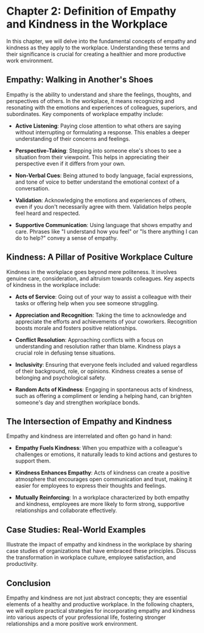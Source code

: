 Chapter 2: Definition of Empathy and Kindness in the Workplace
==============================================================

In this chapter, we will delve into the fundamental concepts of empathy and kindness as they apply to the workplace. Understanding these terms and their significance is crucial for creating a healthier and more productive work environment.

Empathy: Walking in Another's Shoes
-----------------------------------

Empathy is the ability to understand and share the feelings, thoughts, and perspectives of others. In the workplace, it means recognizing and resonating with the emotions and experiences of colleagues, superiors, and subordinates. Key components of workplace empathy include:

* **Active Listening**: Paying close attention to what others are saying without interrupting or formulating a response. This enables a deeper understanding of their concerns and feelings.

* **Perspective-Taking**: Stepping into someone else's shoes to see a situation from their viewpoint. This helps in appreciating their perspective even if it differs from your own.

* **Non-Verbal Cues**: Being attuned to body language, facial expressions, and tone of voice to better understand the emotional context of a conversation.

* **Validation**: Acknowledging the emotions and experiences of others, even if you don't necessarily agree with them. Validation helps people feel heard and respected.

* **Supportive Communication**: Using language that shows empathy and care. Phrases like "I understand how you feel" or "Is there anything I can do to help?" convey a sense of empathy.

Kindness: A Pillar of Positive Workplace Culture
------------------------------------------------

Kindness in the workplace goes beyond mere politeness. It involves genuine care, consideration, and altruism towards colleagues. Key aspects of kindness in the workplace include:

* **Acts of Service**: Going out of your way to assist a colleague with their tasks or offering help when you see someone struggling.

* **Appreciation and Recognition**: Taking the time to acknowledge and appreciate the efforts and achievements of your coworkers. Recognition boosts morale and fosters positive relationships.

* **Conflict Resolution**: Approaching conflicts with a focus on understanding and resolution rather than blame. Kindness plays a crucial role in defusing tense situations.

* **Inclusivity**: Ensuring that everyone feels included and valued regardless of their background, role, or opinions. Kindness creates a sense of belonging and psychological safety.

* **Random Acts of Kindness**: Engaging in spontaneous acts of kindness, such as offering a compliment or lending a helping hand, can brighten someone's day and strengthen workplace bonds.

The Intersection of Empathy and Kindness
----------------------------------------

Empathy and kindness are interrelated and often go hand in hand:

* **Empathy Fuels Kindness**: When you empathize with a colleague's challenges or emotions, it naturally leads to kind actions and gestures to support them.

* **Kindness Enhances Empathy**: Acts of kindness can create a positive atmosphere that encourages open communication and trust, making it easier for employees to express their thoughts and feelings.

* **Mutually Reinforcing**: In a workplace characterized by both empathy and kindness, employees are more likely to form strong, supportive relationships and collaborate effectively.

Case Studies: Real-World Examples
---------------------------------

Illustrate the impact of empathy and kindness in the workplace by sharing case studies of organizations that have embraced these principles. Discuss the transformation in workplace culture, employee satisfaction, and productivity.

Conclusion
----------

Empathy and kindness are not just abstract concepts; they are essential elements of a healthy and productive workplace. In the following chapters, we will explore practical strategies for incorporating empathy and kindness into various aspects of your professional life, fostering stronger relationships and a more positive work environment.
